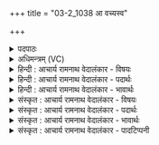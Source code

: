+++
title = "03-2_1038 आ वच्यस्व"

+++
<details><summary>पदपाठः</summary>

आ। व꣣च्यस्व। म꣡हि꣢꣯। प्स꣡रः꣢꣯। वृ꣡षा꣢꣯। इ꣣न्दो। द्युम्न꣡व꣢त्तमः। आ। यो꣡नि꣢꣯म्। ध꣣र्णसिः꣢। स꣣दः। १०३८।
</details>

<details><summary>अधिमन्त्रम् (VC)</summary>

- पवमानः सोमः
- मेधातिथिः काण्वः
- गायत्री
- षड्जः
</details>

<details><summary>हिन्दी : आचार्य रामनाथ वेदालंकार - विषयः</summary>

आगे पुनः वही विषय कहा गया है।
</details>

<details><summary>हिन्दी : आचार्य रामनाथ वेदालंकार - पदार्थः</summary>

पदार्थान्वय -  हे परमात्मन् ! आप हमारे द्वारा (आ वच्यस्व) स्तुति किये जाओ। आप हमारे लिए (महि प्सरः) सत्य, न्याय, शूरता, दया, उदारता आदि के महान् रूप को प्रदान करो। हे (इन्दो) रसागार, रस से आर्द्र करनेवाले भगवन् ! आप (वृषा) आनन्दवर्षी और (द्युम्नवत्तमः) सबसे अधिक तेजस्वी हो। (धर्णसिः) जगत् के धारणकर्ता आप (योनिम्) हमारे आत्म-गृह में (आ सदः) आकर बैठो ॥२॥ यहाँ जगत् का धारक विराट् परमेश्वर छोटे से जीवात्मरूप घर में कैसे समा सकता है, अतः विरूपसंघटनारूप विषमालङ्कार है ॥२॥
</details>

<details><summary>हिन्दी : आचार्य रामनाथ वेदालंकार - भावार्थः</summary>

भावार्थ -  आराधना किया गया परमेश्वर उपासक के अन्तरात्मा में आनन्द बरसा-बरसा कर उसका महान् उपकार करता है ॥२॥
</details>

<details><summary>संस्कृत : आचार्य रामनाथ वेदालंकार - विषयः</summary>

अथ पुनस्तमेव विषयमाह।
</details>

<details><summary>संस्कृत : आचार्य रामनाथ वेदालंकार - पदार्थः</summary>

पदार्थान्वय -  हे परमात्मन् ! त्वम् अस्माभिः (आ वच्यस्व) आ स्तूयस्व। [वच परिभाषणे, कर्मणि लोण्मध्यमैकवचने उच्यस्व इति प्राप्ते सम्प्रसारणाभावश्छान्दसः।] त्वम् अस्मभ्यम् (महि प्सरः) सत्यन्यायशौर्यदयादाक्षिण्यादिकं महद् रूपम्, प्रयच्छेति शेषः। हे (इन्दो) रसागार, रसेन क्लेदक भगवन् ! त्वम् (वृषा) आनन्दवर्षकः, (द्युम्नवत्तमः) तेजस्वितमश्च, असि। (धर्णसिः) जगद्धारकः त्वम्। [धृञ् धारणे धातोः ‘सानसिवर्णसिपर्णसि०। उ० ४।१०८’ इति बाहुलकाद् असि प्रत्ययो नुगागमश्च।] (योनिम्) अस्माकम् आत्मसदनम्। [योनिः गृहनाम। निघं० ३।४।] (आसदः) आसीद ॥२॥ अत्र जगद्धारको विराट् परमेश्वरः स्वल्पे जीवात्मगृहे कथं समेयादिति विरूपसंघटनारूपो विषमालङ्कारः ॥२॥
</details>

<details><summary>संस्कृत : आचार्य रामनाथ वेदालंकार - भावार्थः</summary>

भावार्थ -  आराधितः परमेश्वर उपासकस्यान्तरात्मन्यानन्दं वर्षं वर्षं तं महदुपकरोति ॥२॥
</details>

<details><summary>संस्कृत : आचार्य रामनाथ वेदालंकार - पादटिप्पनी</summary>

टिप्पनी -   १. ऋ० ९।२।२।
</details>